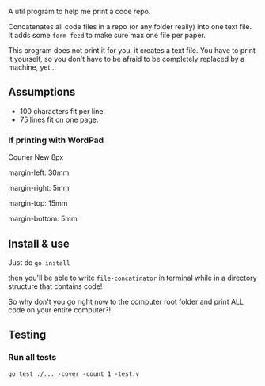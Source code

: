 A util program to help me print a code repo.

Concatenates all code files in a repo (or any folder really) into one text file. It adds some
`form feed` to make sure max one file per paper.

This program does not print it for you, it creates a text file. You have to print it yourself, so
you don't have to be afraid to be completely replaced by a machine, yet...

## Assumptions

- 100 characters fit per line.
- 75 lines fit on one page.

### If printing with WordPad

Courier New 8px

margin-left: 30mm

margin-right: 5mm

margin-top: 15mm

margin-bottom: 5mm

## Install & use

Just do `go install`

then you'll be able to write `file-concatinator` in terminal while in a directory structure that
contains code!

So why don't you go right now to the computer root folder and print ALL code on your entire
computer?!

## Testing

### Run all tests

`go test ./... -cover -count 1 -test.v`
